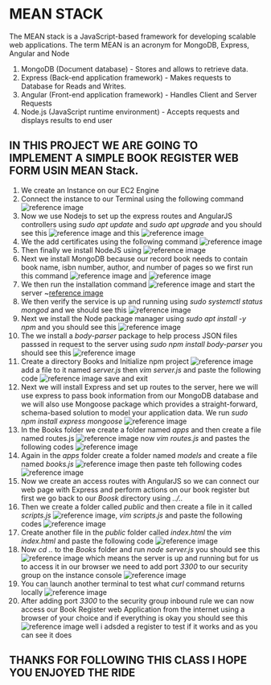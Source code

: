 # MEAN STACK
The MEAN stack is a JavaScript-based framework for developing scalable web applications. The term MEAN is an acronym for MongoDB, Express, Angular and Node

1. MongoDB (Document database) - Stores and allows to retrieve data.
2. Express (Back-end application framework) - Makes requests to Database for Reads and Writes.
3. Angular (Front-end application framework) - Handles Client and Server Requests
4. Node.js (JavaScript runtime environment) - Accepts requests and displays results to end user

## IN THIS PROJECT WE ARE GOING TO IMPLEMENT A SIMPLE BOOK REGISTER WEB FORM USIN MEAN Stack.

1. We create an Instance on our EC2 Engine 
2. Connect the instance to our Terminal using the following command ![reference image](/Pictures/pic1.PNG)
3. Now we use Nodejs to set up the express routes and AngularJS controllers using *sudo apt update* and *sudo apt upgrade* and you should see this ![reference image](/Pictures/pic2.PNG) and this ![reference image](/Pictures/pic3.PNG)
4. We the add certificates using the following command ![reference image](/Pictures/pic4.PNG)
5. Then finally we install NodeJS using ![reference image](/Pictures/pic5.PNG)
6. Next we install MongoDB because our record book needs to contain  book name, isbn number, author, and number of pages so we first run this command ![reference image](/Pictures/pic6.PNG) and ![reference image](/Pictures/pic7.PNG)
7. We then run the installation command ![reference image](/Pictures/pic8.PNG) and start the server ~[reference image](/Pictures/pic9.PNG)
8. We then verify the service is up and running using *sudo systemctl status mongod* and we should see this ![reference image](/Pictures/pic10.PNG)
9. Next we install the  Node package manager using *sudo apt install -y npm* and you should see this ![reference image](/Pictures/pic11.PNG)
10. The we install a *body-parser* package to help process JSON files passsed in request to the server using *sudo npm install body-parser* you should see this ![reference image](/Pictures/pic12.PNG)
11. Create a directory Books and Initialize npm project ![reference image](/Pictures/pic13.PNG) add a file to it named *server.js* then *vim server.js* and paste the following code ![reference image](/Pictures/pic14.PNG) save and exit
12. Next we will install Express and set up routes to the server, here we will use express to pass book information from our MongoDB database and we will also use  Mongoose package which provides a straight-forward, schema-based solution to model your application data. We run *sudo npm install express mongoose* ![reference image](/Pictures/pic15.PNG) 
13. In the Books folder we create a folder named *apps* and then create a file named routes.js ![reference image](/Pictures/pic15.PNG) now *vim routes.js* and pastes the following codes ![reference image](/Pictures/pic16.PNG)
14. Again in the *apps* folder create a folder named *models* and create a file named *books.js* ![reference image](/Pictures/pic17.PNG) then paste teh following codes ![reference image](/Pictures/pic26.PNG) 
15. Now we create an access routes with AngularJS so we can connect our web page with Express and perform actions on our book register but first we go back to our *Boosk* directory using *../..* 
16. Then we create a folder called *public* and then create a file in it called *scripts.js* ![reference image](/Pictures/pic18.PNG), *vim scripts.js* and paste the following codes ![reference image](/Pictures/pic19.PNG)
17. Create another file in the *public* folder called *index.html* the *vim index.html* and paste the following code ![reference image](/Pictures/pic20.PNG)
18. Now *cd ..* to the *Books* folder  and run *node server.js* you should see this ![reference image](/Pictures/pic21.PNG) which means the server is up and running but for us to access it in our browser we need to add port *3300* to our security group on the instance console ![reference image](/Pictures/pic23.PNG)
19. You can launch another terminal to test what *curl* command returns locally ![reference image](/Pictures/pic22.PNG)
20. After adding  port *3300* to the security group inbound rule we can now access our Book Register web Application from the internet using a browser of your choice and if everything is okay you should see this ![reference image](/Pictures/pic25.PNG) well i adsded a register to test if it works and as you can see it does 
    
## THANKS FOR FOLLOWING THIS CLASS I HOPE YOU ENJOYED THE RIDE 

